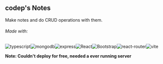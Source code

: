 ## codep's Notes

Make notes and do CRUD operations with them.

###### Made with:

![typescript](https://img.shields.io/badge/TypeScript-007ACC?style=for-the-badge&logo=typescript&logoColor=white)![mongodb](https://img.shields.io/badge/MongoDB-4EA94B?style=for-the-badge&logo=mongodb&logoColor=white)![express](https://img.shields.io/badge/Express%20js-000000?style=for-the-badge&logo=express&logoColor=white)![React](https://img.shields.io/badge/React-20232A?style=for-the-badge&logo=react&logoColor=61DAFB)![Bootstrap](https://img.shields.io/badge/Bootstrap-563D7C?style=for-the-badge&logo=bootstrap&logoColor=white)![react-router](https://img.shields.io/badge/React_Router-CA4245?style=for-the-badge&logo=react-router&logoColor=white)![vite](https://img.shields.io/badge/Vite-B73BFE?style=for-the-badge&logo=vite&logoColor=FFD62E)

**Note: Couldn't deploy for free, needed a ever running server**

